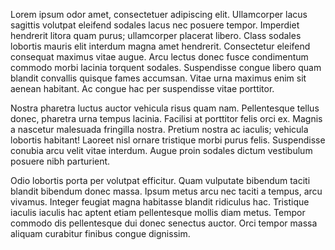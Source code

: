 Lorem ipsum odor amet, consectetuer adipiscing elit. Ullamcorper lacus sagittis volutpat eleifend sodales lacus nec posuere tempor. Imperdiet hendrerit litora quam purus; ullamcorper placerat libero. Class sodales lobortis mauris elit interdum magna amet hendrerit. Consectetur eleifend consequat maximus vitae augue. Arcu lectus donec fusce condimentum commodo morbi lacinia torquent sodales. Suspendisse congue libero quam blandit convallis quisque fames accumsan. Vitae urna maximus enim sit aenean habitant. Ac congue hac per suspendisse vitae porttitor.

Nostra pharetra luctus auctor vehicula risus quam nam. Pellentesque tellus donec, pharetra urna tempus lacinia. Facilisi at porttitor felis orci ex. Magnis a nascetur malesuada fringilla nostra. Pretium nostra ac iaculis; vehicula lobortis habitant! Laoreet nisl ornare tristique morbi purus felis. Suspendisse conubia arcu velit vitae interdum. Augue proin sodales dictum vestibulum posuere nibh parturient.

Odio lobortis porta per volutpat efficitur. Quam vulputate bibendum taciti blandit bibendum donec massa. Ipsum metus arcu nec taciti a tempus, arcu vivamus. Integer feugiat magna habitasse blandit ridiculus hac. Tristique iaculis iaculis hac aptent etiam pellentesque mollis diam metus. Tempor commodo dis pellentesque dui donec senectus auctor. Orci tempor massa aliquam curabitur finibus congue dignissim.
